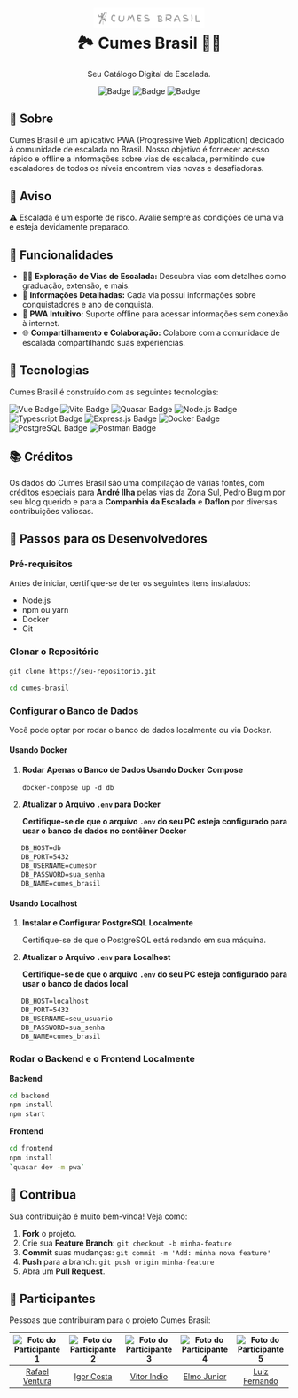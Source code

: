 <h1 align="center">
    <img alt="Cumes Brasil Logo" src="assets/logo.png" width="200px" />
    <br>
    🏞️ Cumes Brasil 🧗‍♂️
</h1>

<p align="center">
    Seu Catálogo Digital de Escalada.
</p>

<div align="center">

![Badge](https://img.shields.io/badge/status-in%20development-yellow)
![Badge](https://img.shields.io/badge/platform-web-blue)
![Badge](https://img.shields.io/badge/license-MIT-green)

</div>

## 📜 Sobre

Cumes Brasil é um aplicativo PWA (Progressive Web Application) dedicado à comunidade de escalada no Brasil. Nosso objetivo é fornecer acesso rápido e offline a informações sobre vias de escalada, permitindo que escaladores de todos os níveis encontrem vias novas e desafiadoras.

## 🚧 Aviso

:warning: Escalada é um esporte de risco. Avalie sempre as condições de uma via e esteja devidamente preparado.

## 🚀 Funcionalidades

- 🧗‍♂️ **Exploração de Vias de Escalada:** Descubra vias com detalhes como graduação, extensão, e mais. 
- 📜 **Informações Detalhadas:** Cada via possui informações sobre conquistadores e ano de conquista. 
- 📱 **PWA Intuitivo:** Suporte offline para acessar informações sem conexão à internet. 
- 🌐 **Compartilhamento e Colaboração:** Colabore com a comunidade de escalada compartilhando suas experiências.

## 🔧 Tecnologias

Cumes Brasil é construído com as seguintes tecnologias:

![Vue Badge](https://img.shields.io/badge/Vue.js-4FC08D?style=for-the-badge&logo=vuedotjs&logoColor=white)
![Vite Badge](https://img.shields.io/badge/Vite-646CFF?style=for-the-badge&logo=vite&logoColor=white)
![Quasar Badge](https://img.shields.io/badge/Quasar-1976D2?style=for-the-badge&logo=quasar&logoColor=white)
![Node.js Badge](https://img.shields.io/badge/Node.js-43853D?style=for-the-badge&logo=node.js&logoColor=white)
![Typescript Badge](https://img.shields.io/badge/Typescript-3178C6?style=for-the-badge&logo=typescript&logoColor=white)
![Express.js Badge](https://img.shields.io/badge/Express.js-404D59?style=for-the-badge)
![Docker Badge](https://img.shields.io/badge/Docker-2496ED?style=for-the-badge&logo=docker&logoColor=white)
![PostgreSQL Badge](https://img.shields.io/badge/PostgreSQL-336791?style=for-the-badge&logo=postgresql&logoColor=white)
![Postman Badge](https://img.shields.io/badge/Postman-FF6C37?style=for-the-badge&logo=postman&logoColor=white)

## 📚 Créditos

Os dados do Cumes Brasil são uma compilação de várias fontes, com créditos especiais para **André Ilha** pelas vias da Zona Sul, Pedro Bugim por seu blog querido e para a **Companhia da Escalada** e **Daflon** por diversas contribuições valiosas.

## 🚀 Passos para os Desenvolvedores

### Pré-requisitos

Antes de iniciar, certifique-se de ter os seguintes itens instalados:

- Node.js
- npm ou yarn
- Docker
- Git

### Clonar o Repositório

````git
git clone https://seu-repositorio.git
````

````bash
cd cumes-brasil
````

### Configurar o Banco de Dados

Você pode optar por rodar o banco de dados localmente ou via Docker.

#### Usando Docker

1. **Rodar Apenas o Banco de Dados Usando Docker Compose**

   `docker-compose up -d db`

2. **Atualizar o Arquivo `.env` para Docker**

   **Certifique-se de que o arquivo `.env` do seu PC esteja configurado para usar o banco de dados no contêiner Docker**

````env
   DB_HOST=db
   DB_PORT=5432  
   DB_USERNAME=cumesbr
   DB_PASSWORD=sua_senha
   DB_NAME=cumes_brasil
````

#### Usando Localhost

1. **Instalar e Configurar PostgreSQL Localmente**

   Certifique-se de que o PostgreSQL está rodando em sua máquina.

2. **Atualizar o Arquivo `.env` para Localhost**

   **Certifique-se de que o arquivo `.env` do seu PC esteja configurado para usar o banco de dados local**

````env
   DB_HOST=localhost
   DB_PORT=5432
   DB_USERNAME=seu_usuario
   DB_PASSWORD=sua_senha 
   DB_NAME=cumes_brasil
````

### Rodar o Backend e o Frontend Localmente

**Backend**

````bash
cd backend
npm install
npm start
````

**Frontend**

````bash
cd frontend
npm install
`quasar dev -m pwa`
````

## 🤝 Contribua

Sua contribuição é muito bem-vinda! Veja como:

1. **Fork** o projeto.
2. Crie sua **Feature Branch**: `git checkout -b minha-feature`
3. **Commit** suas mudanças: `git commit -m 'Add: minha nova feature'`
4. **Push** para a branch: `git push origin minha-feature`
5. Abra um **Pull Request**.

## 🤝 Participantes

Pessoas que contribuíram para o projeto Cumes Brasil:

| <img src="https://avatars.githubusercontent.com/u/28628701?s=100&v=4" alt="Foto do Participante 1" width="100px" height="100px" /> | <img src="https://avatars.githubusercontent.com/u/69773445?s=100&v=4" alt="Foto do Participante 2" width="100px" height="100px" /> | <img src="https://avatars.githubusercontent.com/u/88738275?s=100&v=4" alt="Foto do Participante 3" width="100px" height="100px" /> | <img src="https://avatars.githubusercontent.com/u/22893710?s=100&v=4" alt="Foto do Participante 4" width="100px" height="100px" /> | <img src="https://avatars.githubusercontent.com/u/13644652?v=4" alt="Foto do Participante 5" width="100px" height="100px" /> |
|:-----------------------------------------------------------------------------------------------------:|:-----------------------------------------------------------------------------------------------------:|:-----------------------------------------------------------------------------------------------------:|:-----------------------------------------------------------------------------------------------------:|:-----------------------------------------------------------------------------------------------------:|
|                          [Rafael Ventura](https://github.com/rafael-ventura)                          |                            [Igor Costa](https://github.com/igordeo-costa)                             |                             [Vitor Indio](https://github.com/vitorindio)                              |                               [Elmo Junior](https://github.com/elmojuh)                               |                               [Luiz Fernando](https://github.com/luizfcneto)                               |
